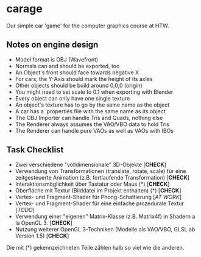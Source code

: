 carage
======

Our simple car 'game' for the computer graphics course at HTW.


Notes on engine design
----------------------

- Model format is OBJ (Wavefront)
- Normals can and should be exported, too
- An Object's front should face towards negative X
- For cars, the Y-Axis should mark the height of its axles
- Other objects should be build around 0,0,0 (origin)
- You might need to set scale to 0.1 when exporting with Blender
- Every object can only have one single texture
- An object's texture has to go by the same name as the object
- A car has a .properties file with the same name as its object
- The OBJ Importer can handle Tris and Quads, nothing else
- The Renderer always assumes the VAO/VBO data to hold Tris
- The Renderer can handle pure VAOs as well as VAOs with IBOs


Task Checklist
--------------
- Zwei verschiedene "volldimensionale" 3D-Objekte [**CHECK**]
- Verwendung von Transformationen (translate, rotate, scale) für eine zeitgesteuerte Animation (z.B. fortlaufende Transformation) [**CHECK**]
- Interaktionsmöglichkeit über Tastatur oder Maus (*) [**CHECK**]
- Oberfläche mit Textur (Bilddatei im Projekt enthalten) (*) [**CHECK**]
- Vertex- und Fragment-Shader für Phong-Schattierung [*AT WORK*]
- Vertex- und Fragment-Shader für eine einfache prozedurale Textur [_TODO_]
- Verwendung einer "eigenen" Matrix-Klasse (z.B. Matrix4f) in Shadern a la OpenGL 3. [**CHECK**]
- Nutzung weiterer OpenGL 3-Techniken (Modelle als VAO/VBO, GLSL ab Version 1.5) [**CHECK**]

Die mit (*) gekennzeichneten Teile zählen halb so viel wie die anderen.
